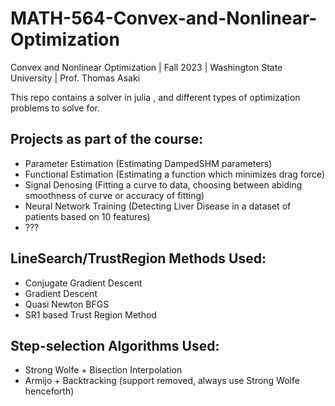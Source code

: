 # MATH-564-Convex-and-Nonlinear-Optimization
Convex and Nonlinear Optimization | Fall 2023 | Washington State University | Prof. Thomas Asaki

This repo contains a solver in julia , and different types of optimization problems to solve for.

## Projects as part of the course:
- Parameter Estimation (Estimating DampedSHM parameters)
- Functional Estimation (Estimating a function which minimizes drag force)
- Signal Denosing (Fitting a curve to data, choosing between abiding smoothness of curve or accuracy of fitting)
- Neural Network Training (Detecting Liver Disease in a dataset of patients based on 10 features)
- ???

## LineSearch/TrustRegion Methods Used:
- Conjugate Gradient Descent
- Gradient Descent
- Quasi Newton BFGS
- SR1 based Trust Region Method

## Step-selection Algorithms Used:
- Strong Wolfe + Bisection Interpolation
- Armijo + Backtracking (support removed, always use Strong Wolfe henceforth)
